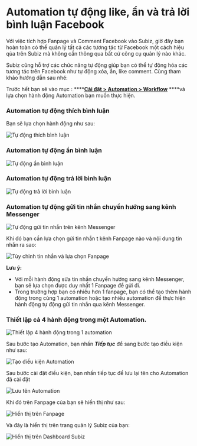 # Automation tự động like, ẩn và trả lời bình luận Facebook

Với việc tích hợp Fanpage và Comment Facebook vào Subiz, giờ đây bạn hoàn toàn có thể quản lý tất cả các tương tác từ Facebook một cách hiệu qủa trên Subiz mà không cần thông qua bất cứ công cụ quản lý nào khác.

Subiz cũng hỗ trợ các chức năng tự động giúp bạn có thể tự động hóa các tương tác trên Facebook như tự động xóa, ẩn, like comment. Cùng tham khảo hướng dẫn sau nhé:

Trước hết bạn sẽ vào mục : ****[**Cài đặt &gt; Automation &gt; Workflow**](https://app.subiz.com/settings/automation-workflow) ****và lựa chọn hành động Automation bạn muốn thực hiện.

### Automation tự động thích bình luận 

Bạn sẽ lựa chọn hành động như sau:

![T&#x1EF1; &#x111;&#x1ED9;ng th&#xED;ch b&#xEC;nh lu&#x1EAD;n](../../../.gitbook/assets/l.png)

### Automation tự động ẩn bình luận 

![T&#x1EF1; &#x111;&#x1ED9;ng &#x1EA9;n b&#xEC;nh lu&#x1EAD;n](../../../.gitbook/assets/h.png)

### Automation tự động trả lời bình luận

![T&#x1EF1; &#x111;&#x1ED9;ng tr&#x1EA3; l&#x1EDD;i b&#xEC;nh lu&#x1EAD;n](../../../.gitbook/assets/r.png)

### Automation tự động gửi tin nhắn chuyển hướng sang kênh Messenger

![T&#x1EF1; &#x111;&#x1ED9;ng g&#x1EED;i tin nh&#x1EAF;n tr&#xEA;n k&#xEA;nh Messenger](../../../.gitbook/assets/auto-send-m.png)

Khi đó bạn cần lựa chọn gửi tin nhắn t kênh Fanpage nào và nội dung tin nhắn ra sao:

![T&#xF9;y ch&#x1EC9;nh tin nh&#x1EAF;n v&#xE0; l&#x1EF1;a ch&#x1ECD;n Fanpage](../../../.gitbook/assets/chinh-s.png)

**Lưu ý:** 

* Với mỗi hành động sửa tin nhắn chuyển hướng sang kênh Messenger, bạn sẽ lựa chọn được duy nhất 1 Fanpage để gửi đi.
* Trong trường hợp bạn có nhiều hơn 1 fanpage, bạn có thể tạo thêm hành động trong cùng 1 automation hoặc tạo nhiều automation để thực hiện hành động tự động gửi tin nhắn qua kênh Messenger.

### Thiết lập cả 4 hành động trong một Automation.

![Thi&#x1EBF;t l&#x1EAD;p 4 h&#xE0;nh &#x111;&#x1ED9;ng trong 1 automation](../../../.gitbook/assets/full-c.png)

Sau bước tạo Automation, bạn nhấn _**Tiếp tục**_ để sang bước tạo điều kiện như sau:

![T&#x1EA1;o &#x111;i&#x1EC1;u ki&#x1EC7;n Automation](../../../.gitbook/assets/dieu-kien-2.png)

Sau bước cài đặt điều kiện, bạn nhấn tiếp tục để lưu lại tên cho Automation đã cài đặt

![L&#x1B0;u t&#xEA;n Automation](../../../.gitbook/assets/luu-ten-4.png)

Khi đó trên Fanpage của bạn sẽ hiển thị như sau:

![Hi&#x1EC3;n th&#x1ECB; tr&#xEA;n Fanpage](../../../.gitbook/assets/hien-thi.png)

Và đây là hiển thị trên trang quản lý Subiz của bạn:

![Hi&#x1EC3;n th&#x1ECB; tr&#xEA;n Dashboard Subiz](../../../.gitbook/assets/subiz-1.png)









